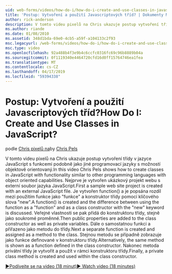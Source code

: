 ```yaml
---
uid: web-forms/videos/how-do-i/how-do-i-create-and-use-classes-in-javascript
title: 'Postup: Vytvoření a použití Javascriptových tříd? | Dokumenty Microsoft'
author: rick-anderson
description: V tomto videu pixelů na Chris ukazuje postup vytvoření třídy v jazyce JavaScript s funkcemi podobně jako jiné programovací jazyky s objektově orientované capabilitie...
ms.author: riande
ms.date: 01/08/2010
ms.assetid: 348d1bda-69e0-4cb5-a59f-a104133c2f93
msc.legacyurl: /web-forms/videos/how-do-i/how-do-i-create-and-use-classes-in-javascript
msc.type: video
ms.openlocfilehash: 92a488b4f3e9b4c6ccfc0316fc69c96b8889b04a
ms.sourcegitcommit: 0f1119340e4464720cfd16d0ff15764746ea1fea
ms.translationtype: MT
ms.contentlocale: cs-CZ
ms.lasthandoff: 04/17/2019
ms.locfileid: "59394338"
---
```

# <a name="how-do-i-create-and-use-classes-in-javascript"></a><span data-ttu-id="20b30-104">Postup: Vytvoření a použití Javascriptových tříd?</span><span class="sxs-lookup"><span data-stu-id="20b30-104">How Do I: Create and Use Classes in JavaScript?</span></span>

<span data-ttu-id="20b30-105">podle [Chris pixelů na](https://twitter.com/chrispels)</span><span class="sxs-lookup"><span data-stu-id="20b30-105">by [Chris Pels](https://twitter.com/chrispels)</span></span>

<span data-ttu-id="20b30-106">V tomto videu pixelů na Chris ukazuje postup vytvoření třídy v jazyce JavaScript s funkcemi podobně jako jiné programovací jazyky s možností objektově orientovaný.</span><span class="sxs-lookup"><span data-stu-id="20b30-106">In this video Chris Pels shows how to create classes in JavaScript with functionality similar to other programming languages with object oriented capabilities.</span></span> <span data-ttu-id="20b30-107">Nejprve je vytvořen ukázkový projekt webu s externí soubor jazyka JavaScript.</span><span class="sxs-lookup"><span data-stu-id="20b30-107">First a sample web site project is created with an external JavaScript file.</span></span> <span data-ttu-id="20b30-108">Je vytvořen function() a je popsána rozdíl mezi použitím funkce jako "funkce" a konstruktor třídy pomocí klíčového slova "new".</span><span class="sxs-lookup"><span data-stu-id="20b30-108">A function() is created and the difference between using the function as a "function" and as a class constructor with the "new" keyword is discussed.</span></span> <span data-ttu-id="20b30-109">Veřejné vlastnosti se pak přidá do konstruktoru třídy, stejně jako soukromé proměnné.</span><span class="sxs-lookup"><span data-stu-id="20b30-109">Then public properties are added to the class constructor as well as private variables.</span></span> <span data-ttu-id="20b30-110">Dále o samostatnou funkci a přiřazeno jako metodu do třídy.</span><span class="sxs-lookup"><span data-stu-id="20b30-110">Next a separate function is created and assigned as a method to the class.</span></span> <span data-ttu-id="20b30-111">Stejnou metodu se případně zobrazuje jako funkce definované v konstruktoru třídy.</span><span class="sxs-lookup"><span data-stu-id="20b30-111">Alternatively, the same method is shown as a function defined in the class constructor.</span></span> <span data-ttu-id="20b30-112">Nakonec metoda privátní třídy je vytvořit a použít v rámci konstruktoru třídy.</span><span class="sxs-lookup"><span data-stu-id="20b30-112">Finally, a private class method is created and used within the class constructor.</span></span>

[<span data-ttu-id="20b30-113">&#9654;Podívejte se na video (18 minut)</span><span class="sxs-lookup"><span data-stu-id="20b30-113">&#9654; Watch video (18 minutes)</span></span>](https://channel9.msdn.com/Blogs/ASP-NET-Site-Videos/how-do-i-create-and-use-classes-in-javascript)

